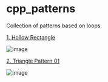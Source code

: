# cpp_patterns
Collection of patterns based on loops.

[1. Hollow Rectangle](https://github.com/thegeekyb0y/cpp_patterns/blob/main/hollowrectangle.cpp)

![image](https://github.com/thegeekyb0y/cpp_patterns/assets/84658112/8a80d9af-2755-474a-98e9-096f9628401e)

[2. Triangle Pattern 01](https://github.com/thegeekyb0y/cpp_patterns/blob/main/triangleupside.cpp)

![image](https://github.com/thegeekyb0y/cpp_patterns/assets/84658112/ec9b535b-6338-4056-8f94-3203613d8e10)





